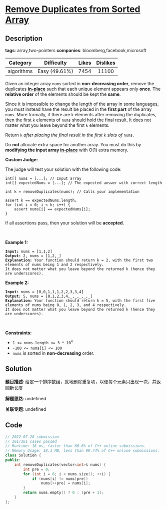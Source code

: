 # [Remove Duplicates from Sorted Array](https://leetcode.com/problems/remove-duplicates-from-sorted-array/description/)

## Description

**tags**: array,two-pointers
**companies**: bloomberg,facebook,microsoft

|  Category  |  Difficulty   | Likes | Dislikes |
| :--------: | :-----------: | :---: | :------: |
| algorithms | Easy (49.61%) | 7454  |  11100   |

<p>Given an integer array <code>nums</code> sorted in <strong>non-decreasing order</strong>, remove the duplicates <a href="https://en.wikipedia.org/wiki/In-place_algorithm" target="_blank"><strong>in-place</strong></a> such that each unique element appears only <strong>once</strong>. The <strong>relative order</strong> of the elements should be kept the <strong>same</strong>.</p>

<p>Since it is impossible to change the length of the array in some languages, you must instead have the result be placed in the <strong>first part</strong> of the array <code>nums</code>. More formally, if there are <code>k</code> elements after removing the duplicates, then the first <code>k</code> elements of <code>nums</code>&nbsp;should hold the final result. It does not matter what you leave beyond the first&nbsp;<code>k</code>&nbsp;elements.</p>

<p>Return <code>k</code><em> after placing the final result in the first </em><code>k</code><em> slots of </em><code>nums</code>.</p>

<p>Do <strong>not</strong> allocate extra space for another array. You must do this by <strong>modifying the input array <a href="https://en.wikipedia.org/wiki/In-place_algorithm" target="_blank">in-place</a></strong> with O(1) extra memory.</p>

<p><strong>Custom Judge:</strong></p>

<p>The judge will test your solution with the following code:</p>

<pre><code>int[] nums = [...]; // Input array
int[] expectedNums = [...]; // The expected answer with correct length

int k = removeDuplicates(nums); // Calls your implementation

assert k == expectedNums.length;
for (int i = 0; i &lt; k; i++) {
    assert nums[i] == expectedNums[i];
}</code></pre>

<p>If all assertions pass, then your solution will be <strong>accepted</strong>.</p>

<p>&nbsp;</p>
<p><strong>Example 1:</strong></p>

<pre><code><strong>Input:</strong> nums = [1,1,2]
<strong>Output:</strong> 2, nums = [1,2,_]
<strong>Explanation:</strong> Your function should return k = 2, with the first two elements of nums being 1 and 2 respectively.
It does not matter what you leave beyond the returned k (hence they are underscores).</code></pre>

<p><strong>Example 2:</strong></p>

<pre><code><strong>Input:</strong> nums = [0,0,1,1,1,2,2,3,3,4]
<strong>Output:</strong> 5, nums = [0,1,2,3,4,_,_,_,_,_]
<strong>Explanation:</strong> Your function should return k = 5, with the first five elements of nums being 0, 1, 2, 3, and 4 respectively.
It does not matter what you leave beyond the returned k (hence they are underscores).</code></pre>

<p>&nbsp;</p>
<p><strong>Constraints:</strong></p>

<ul>
  <li><code>1 &lt;= nums.length &lt;= 3 * 10<sup>4</sup></code></li>
  <li><code>-100 &lt;= nums[i] &lt;= 100</code></li>
  <li><code>nums</code> is sorted in <strong>non-decreasing</strong> order.</li>
</ul>

## Solution

**题目描述**: 给定一个排序数组，就地删除重复项，以便每个元素只出现一次，并返回新长度

**解题思路**: undefined

**关联专题**: undefined

## Code

```cpp
// 2022-07-28 submission
// 361/361 cases passed
// Runtime: 16 ms, faster than 66.6% of C++ online submissions.
// Memory Usage: 18.1 MB, less than 99.74% of C++ online submissions.
class Solution {
public:
    int removeDuplicates(vector<int>& nums) {
        int pre = 0;
        for (int i = 0; i < nums.size(); ++i) {
            if (nums[i] != nums[pre])
                nums[++pre] = nums[i];
        }
        return nums.empty() ? 0 : (pre + 1);
    }
};
```

